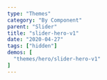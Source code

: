 ```yaml
---
type: "Themes"
category: "By Component"
parent: "Slider"
title: "slider-hero-v1"
date: "2020-04-27"
tags: ["hidden"]
demos: [
  "themes/hero/slider-hero-v1"
]
---
```

